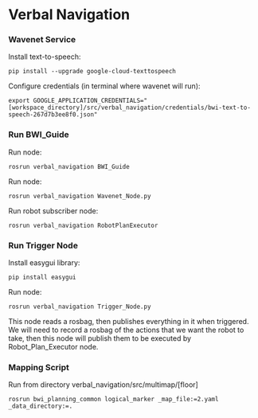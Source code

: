 # Verbal Navigation


### Wavenet Service
Install text-to-speech:

`pip install --upgrade google-cloud-texttospeech`

Configure credentials (in terminal where wavenet will run):

`export GOOGLE_APPLICATION_CREDENTIALS="[workspace_directory]/src/verbal_navigation/credentials/bwi-text-to-speech-267d7b3ee8f0.json"`


### Run BWI_Guide
Run node:

`rosrun verbal_navigation BWI_Guide`

Run node:

`rosrun verbal_navigation Wavenet_Node.py`

Run robot subscriber node:

`rosrun verbal_navigation RobotPlanExecutor`

### Run Trigger Node
Install easygui library:

`pip install easygui`

Run node:

 `rosrun verbal_navigation Trigger_Node.py`

This node reads a rosbag, then publishes everything in it when triggered. We will need to record a rosbag of the actions that we want the robot to take, then this node will publish them to be executed by Robot_Plan_Executor node.

### Mapping Script
Run from directory verbal_navigation/src/multimap/[floor]

`rosrun bwi_planning_common logical_marker _map_file:=2.yaml _data_directory:=.`

